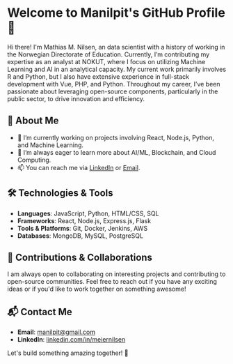 # Welcome to Manilpit's GitHub Profile 👋

Hi there! I'm Mathias M. Nilsen, an data scientist with a history of working in the Norwegian Directorate of Education. Currently, I’m contributing my expertise as an analyst at NOKUT, where I focus on utilizing Machine Learning and AI in an analytical capacity. My current work primarily involves R and Python, but I also have extensive experience in full-stack development with Vue, PHP, and Python. Throughout my career, I’ve been passionate about leveraging open-source components, particularly in the public sector, to drive innovation and efficiency.

## 🚀 About Me

- 🔭 I’m currently working on projects involving React, Node.js, Python, and Machine Learning.
- 🌱 I’m always eager to learn more about AI/ML, Blockchain, and Cloud Computing.
- 📫 You can reach me via [LinkedIn](https://www.linkedin.com/in/meiernilsen) or [Email](mailto:manilpit@gmail.com).

## 🛠️ Technologies & Tools

- **Languages**: JavaScript, Python, HTML/CSS, SQL
- **Frameworks**: React, Node.js, Express.js, Flask
- **Tools & Platforms**: Git, Docker, Jenkins, AWS
- **Databases**: MongoDB, MySQL, PostgreSQL

## 🤝 Contributions & Collaborations

I am always open to collaborating on interesting projects and contributing to open-source communities. Feel free to reach out if you have any exciting ideas or if you'd like to work together on something awesome!

## 📬 Contact Me

- **Email**: [manilpit@gmail.com](mailto:manilpit@gmail.com)
- **LinkedIn**: [linkedin.com/in/meiernilsen](https://www.linkedin.com/in/meiernilsen)

Let's build something amazing together! 🚀
